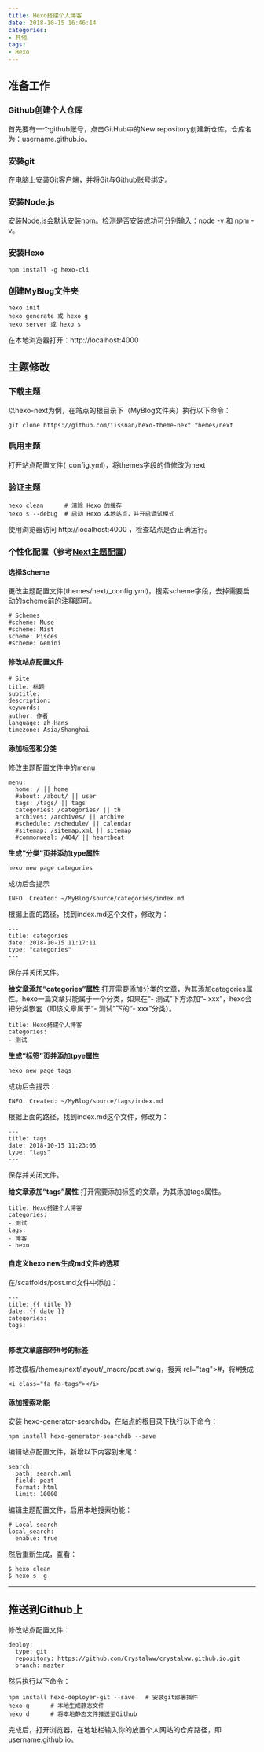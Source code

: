 ```yaml
---
title: Hexo搭建个人博客
date: 2018-10-15 16:46:14
categories:
- 其他
tags:
- Hexo
---
```

## 准备工作
### Github创建个人仓库
首先要有一个github账号，点击GitHub中的New repository创建新仓库，仓库名为：username.github.io。
<!-- more -->

### 安装git
在电脑上安装[Git客户端](https://git-scm.com/downloads)，并将Git与Github账号绑定。

### 安装Node.js
安装[Node.js](https://nodejs.org/en/download/)会默认安装npm。检测是否安装成功可分别输入：node -v 和 npm -v。

### 安装Hexo
```
npm install -g hexo-cli
```

### 创建MyBlog文件夹
```
hexo init
hexo generate 或 hexo g
hexo server 或 hexo s
```
在本地浏览器打开：http://localhost:4000


## 主题修改
### 下载主题

以hexo-next为例，在站点的根目录下（MyBlog文件夹）执行以下命令：
```
git clone https://github.com/iissnan/hexo-theme-next themes/next
```

### 启用主题
打开站点配置文件(_config.yml)，将themes字段的值修改为next

### 验证主题
```
hexo clean      # 清除 Hexo 的缓存
hexo s --debug  # 启动 Hexo 本地站点，并开启调试模式
```
使用浏览器访问 http://localhost:4000 ，检查站点是否正确运行。

### 个性化配置（参考[Next主题配置](http://theme-next.iissnan.com/getting-started.html)）

#### 选择Scheme
更改主题配置文件(themes/next/_config.yml)，搜索scheme字段，去掉需要启动的scheme前的注释即可。
```
# Schemes
#scheme: Muse
#scheme: Mist
scheme: Pisces
#scheme: Gemini
```

#### 修改站点配置文件
```
# Site
title: 标题
subtitle:
description:
keywords:
author: 作者
language: zh-Hans
timezone: Asia/Shanghai
```

#### 添加标签和分类
修改主题配置文件中的menu
```
menu:
  home: / || home
  #about: /about/ || user
  tags: /tags/ || tags
  categories: /categories/ || th
  archives: /archives/ || archive
  #schedule: /schedule/ || calendar
  #sitemap: /sitemap.xml || sitemap
  #commonweal: /404/ || heartbeat
```

**生成“分类”页并添加type属性**
```
hexo new page categories
```
成功后会提示
```
INFO  Created: ~/MyBlog/source/categories/index.md
```
根据上面的路径，找到index.md这个文件，修改为：
```
---
title: categories
date: 2018-10-15 11:17:11
type: "categories"
---
```
保存并关闭文件。

**给文章添加“categories”属性**
打开需要添加分类的文章，为其添加categories属性。hexo一篇文章只能属于一个分类，如果在“- 测试”下方添加“- xxx”，hexo会把分类嵌套（即该文章属于“- 测试”下的“- xxx”分类）。
```
title: Hexo搭建个人博客
categories:
- 测试  
```

**生成“标签”页并添加tpye属性**
```
hexo new page tags
```
成功后会提示：
```
INFO  Created: ~/MyBlog/source/tags/index.md
```
根据上面的路径，找到index.md这个文件，修改为：
```
---
title: tags
date: 2018-10-15 11:23:05
type: "tags"
---
```
保存并关闭文件。

**给文章添加“tags”属性**
打开需要添加标签的文章，为其添加tags属性。
```
title: Hexo搭建个人博客
categories:
- 测试  
tags:
- 博客
- hexo
```

#### 自定义hexo new生成md文件的选项
在/scaffolds/post.md文件中添加：
```
---
title: {{ title }}
date: {{ date }}
categories:
tags:
---
```

#### 修改文章底部带#号的标签
修改模板/themes/next/layout/_macro/post.swig，搜索 rel="tag">#，将#换成
```
<i class="fa fa-tags"></i>
```

#### 添加搜索功能
安装 hexo-generator-searchdb，在站点的根目录下执行以下命令：
```
npm install hexo-generator-searchdb --save
```

编辑站点配置文件，新增以下内容到末尾：
```
search:
  path: search.xml
  field: post
  format: html
  limit: 10000
```
编辑主题配置文件，启用本地搜索功能：
```
# Local search
local_search:
  enable: true
```
然后重新生成，查看：
```
$ hexo clean
$ hexo s -g
```

----

## 推送到Github上
修改站点配置文件：
```
deploy:
  type: git
  repository: https://github.com/Crystalww/crystalww.github.io.git
  branch: master
```
然后执行以下命令：
```
npm install hexo-deployer-git --save   # 安装git部署插件
hexo g      # 本地生成静态文件
hexo d      # 将本地静态文件推送至Github
```

完成后，打开浏览器，在地址栏输入你的放置个人网站的仓库路径，即 username.github.io。